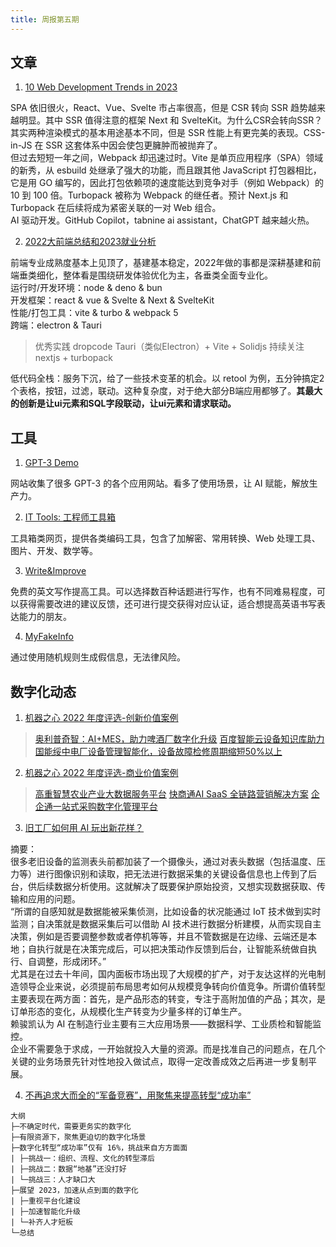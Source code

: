 ```yaml
---
title: 周报第五期
---
```


## 文章

1. [10 Web Development Trends in 2023](https://www.robinwieruch.de/web-development-trends/)

SPA 依旧很火，React、Vue、Svelte 市占率很高，但是 CSR 转向 SSR 趋势越来越明显。其中 SSR 值得注意的框架 Next 和 SvelteKit。为什么CSR会转向SSR？其实两种渲染模式的基本用途基本不同，但是 SSR 性能上有更完美的表现。CSS-in-JS 在 SSR 这套体系中因会使包更臃肿而被抛弃了。<br />但过去短短一年之间，Webpack 却迅速过时。Vite 是单页应用程序（SPA）领域的新秀，从 esbuild 处继承了强大的功能，而且跟其他 JavaScript 打包器相比，它是用 GO 编写的，因此打包依赖项的速度能达到竞争对手（例如 Webpack）的 10 到 100 倍。Turbopack 被称为 Webpack 的继任者。预计 Next.js 和 Turbopack 在后续将成为紧密关联的一对 Web 组合。<br />AI 驱动开发。GitHub Copilot，tabnine ai assistant，ChatGPT 越来越火热。

2. [2022大前端总结和2023就业分析](https://juejin.cn/post/7196110128038690876)

前端专业成熟度基本上见顶了，基建基本稳定，2022年做的事都是深耕基建和前端垂类细化，整体看是围绕研发体验优化为主，各垂类全面专业化。<br />运行时/开发环境：node & deno & bun<br />开发框架：react & vue & Svelte & Next & SvelteKit<br />性能/打包工具：vite & turbo & webpack 5<br />跨端：electron & Tauri
> 优秀实践 dropcode Tauri（类似Electron）+ Vite + Solidjs
> 持续关注 nextjs + turbopack

低代码全栈：服务下沉，给了一些技术变革的机会。以 retool 为例，五分钟搞定2个表格，按钮，过滤，联动。这种复杂度，对于绝大部分B端应用都够了。**其最大的创新是让ui元素和SQL字段联动，让ui元素和请求联动。**
## 工具

1. [GPT-3 Demo](https://gpt3demo.com/map)

网站收集了很多 GPT-3 的各个应用网站。看多了使用场景，让 AI 赋能，解放生产力。

2. [IT Tools: 工程师工具箱](https://it-tools.tech/)

工具箱类网页，提供各类编码工具，包含了加解密、常用转换、Web 处理工具、图片、开发、数学等。

3. [Write&Improve](https://writeandimprove.com/)

免费的英文写作提高工具。可以选择数百种话题进行写作，也有不同难易程度，可以获得需要改进的建议反馈，还可进行提交获得对应认证，适合想提高英语书写表达能力的朋友。

4. [MyFakeInfo](https://www.myfakeinfo.com/)

通过使用随机规则生成假信息，无法律风险。

## 数字化动态

1. [机器之心 2022 年度评选-创新价值案例](https://www.jiqizhixin.com/awards/bfe73dd7-0368-4013-b580-3d77396c89c4/solutions)
> [奥利普奇智：AI+MES，助力啤酒厂数字化升级](https://pro.jiqizhixin.com/database/business-cases/ffbc8f21-5426-4454-bdf0-6de21eaf881f) 
> [百度智能云设备知识库助力国能绥中电厂设备管理智能化，设备故障检修周期缩短50%以上](https://pro.jiqizhixin.com/database/business-cases/2fc002fd-e6ee-43bd-b1e3-be37826e8b7a)

2. [机器之心 2022 年度评选-商业价值案例](https://www.jiqizhixin.com/awards/e34f2c29-d691-40e5-926a-b101c1161e26/solutions)
> [高重智慧农业产业大数据服务平台](https://pro.jiqizhixin.com/database/solutions/96d3b31e-544e-4a65-ab81-7188ecce36f5)
> [快商通AI SaaS 全链路营销解决方案](https://pro.jiqizhixin.com/database/solutions/66191f79-4592-4898-bc1b-d5b96c23fa4e) 
> [企企通一站式采购数字化管理平台](https://pro.jiqizhixin.com/database/solutions/9732951a-0ac1-41f4-af2b-063df8f8827c)


3. [旧工厂如何用 AI 玩出新花样？](https://mp.weixin.qq.com/s/_ngCImuWEDdNGOpQ1CJy4A)

摘要：<br />很多老旧设备的监测表头前都加装了一个摄像头，通过对表头数据（包括温度、压力等）进行图像识别和读取，把无法进行数据采集的关键设备信息也上传到了后台，供后续数据分析使用。这就解决了既要保护原始投资，又想实现数据获取、传输和应用的问题。<br />“所谓的自感知就是数据能被采集侦测，比如设备的状况能通过 IoT 技术做到实时监测；自决策就是数据采集后可以借助 AI 技术进行数据分析建模，从而实现自主决策，例如是否要调整参数或者停机等等，并且不管数据是在边缘、云端还是本地；自执行就是在决策完成后，可以把决策动作反馈到后台，让智能系统做自执行、自调整，形成闭环。”<br />尤其是在过去十年间，国内面板市场出现了大规模的扩产，对于友达这样的光电制造领导企业来说，必须提前布局思考如何从规模竞争转向价值竞争。所谓价值转型主要表现在两方面：首先，是产品形态的转变，专注于高附加值的产品；其次，是订单形态的变化，从规模化生产转变为少量多样的订单生产。<br />赖骏凯认为 AI 在制造行业主要有三大应用场景——数据科学、工业质检和智能监控。<br />企业不需要急于求成，一开始就投入大量的资源。而是找准自己的问题点，在几个关键的业务场景先针对性地投入做试点，取得一定改善成效之后再进一步复制平展。

4. [不再追求大而全的“军备竞赛”，用聚焦来提高转型“成功率”](https://mp.weixin.qq.com/s/cmRjal21zbFQOCPeVh3rrw)
```
大纲
├─不确定时代，需要更务实的数字化
├─有限资源下，聚焦更迫切的数字化场景
├─数字化转型“成功率”仅有 16%，挑战来自方方面面
| ├─挑战一：组织、流程、文化的转型滞后
| ├─挑战二：数据“地基”还没打好
| └─挑战三：人才缺口大
├─展望 2023，加速从点到面的数字化
| ├─重视平台化建设
| ├─加速智能化升级
| └─补齐人才短板
└─总结
```
